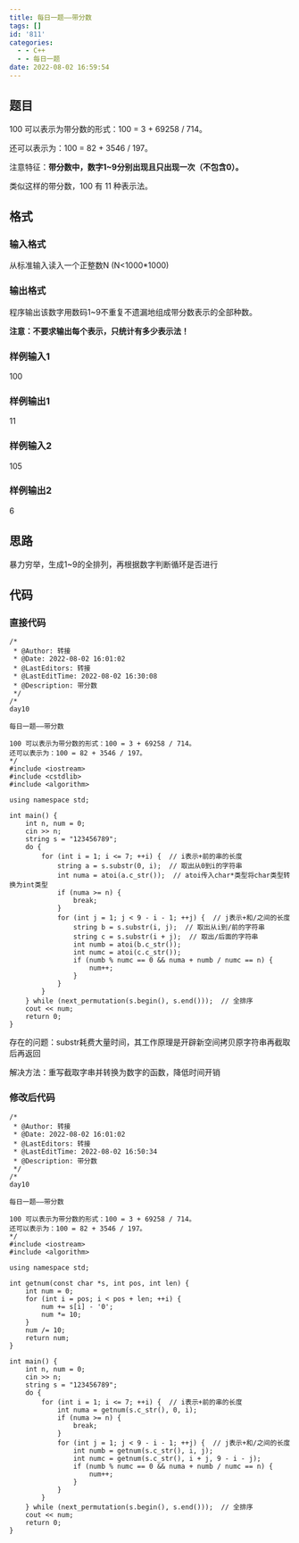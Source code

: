 ```yaml
---
title: 每日一题——带分数
tags: []
id: '811'
categories:
  - - C++
  - - 每日一题
date: 2022-08-02 16:59:54
---
```


## 题目

100 可以表示为带分数的形式：100 = 3 + 69258 / 714。

还可以表示为：100 = 82 + 3546 / 197。

注意特征：**带分数中，数字1~9分别出现且只出现一次（不包含0）。**

类似这样的带分数，100 有 11 种表示法。

## 格式

### 输入格式

从标准输入读入一个正整数N (N<1000\*1000)

### 输出格式

程序输出该数字用数码1~9不重复不遗漏地组成带分数表示的全部种数。

**注意：不要求输出每个表示，只统计有多少表示法！**

### 样例输入1

100

### 样例输出1

11

### 样例输入2

105

### 样例输出2

6

## 思路

暴力穷举，生成1~9的全排列，再根据数字判断循环是否进行

## 代码

### 直接代码

```
/*
 * @Author: 转接
 * @Date: 2022-08-02 16:01:02
 * @LastEditors: 转接
 * @LastEditTime: 2022-08-02 16:30:08
 * @Description: 带分数
 */
/*
day10

每日一题——带分数

100 可以表示为带分数的形式：100 = 3 + 69258 / 714。
还可以表示为：100 = 82 + 3546 / 197。
*/
#include <iostream>
#include <cstdlib>
#include <algorithm>

using namespace std;

int main() {
    int n, num = 0;
    cin >> n;
    string s = "123456789";
    do {
        for (int i = 1; i <= 7; ++i) {  // i表示+前的串的长度
            string a = s.substr(0, i);  // 取出从0到i的字符串
            int numa = atoi(a.c_str());  // atoi传入char*类型将char类型转换为int类型
            if (numa >= n) {
                break;
            }
            for (int j = 1; j < 9 - i - 1; ++j) {  // j表示+和/之间的长度
                string b = s.substr(i, j);  // 取出从i到/前的字符串
                string c = s.substr(i + j);  // 取出/后面的字符串
                int numb = atoi(b.c_str());
                int numc = atoi(c.c_str());
                if (numb % numc == 0 && numa + numb / numc == n) {
                    num++;
                }
            }
        }
    } while (next_permutation(s.begin(), s.end()));  // 全排序
    cout << num;
    return 0;
}
```

存在的问题：substr耗费大量时间，其工作原理是开辟新空间拷贝原字符串再截取后再返回

解决方法：重写截取字串并转换为数字的函数，降低时间开销

### 修改后代码

```
/*
 * @Author: 转接
 * @Date: 2022-08-02 16:01:02
 * @LastEditors: 转接
 * @LastEditTime: 2022-08-02 16:50:34
 * @Description: 带分数
 */
/*
day10

每日一题——带分数

100 可以表示为带分数的形式：100 = 3 + 69258 / 714。
还可以表示为：100 = 82 + 3546 / 197。
*/
#include <iostream>
#include <algorithm>

using namespace std;

int getnum(const char *s, int pos, int len) {
    int num = 0;
    for (int i = pos; i < pos + len; ++i) {
        num += s[i] - '0';
        num *= 10;
    }
    num /= 10;
    return num;
}

int main() {
    int n, num = 0;
    cin >> n;
    string s = "123456789";
    do {
        for (int i = 1; i <= 7; ++i) {  // i表示+前的串的长度
            int numa = getnum(s.c_str(), 0, i);
            if (numa >= n) {
                break;
            }
            for (int j = 1; j < 9 - i - 1; ++j) {  // j表示+和/之间的长度
                int numb = getnum(s.c_str(), i, j);
                int numc = getnum(s.c_str(), i + j, 9 - i - j);
                if (numb % numc == 0 && numa + numb / numc == n) {
                    num++;
                }
            }
        }
    } while (next_permutation(s.begin(), s.end()));  // 全排序
    cout << num;
    return 0;
}
```